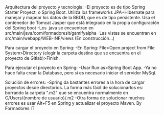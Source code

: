 ﻿Arquitectura del proyecto y tecnología:
-El proyecto es de tipo Spring Starter Proyect, o Spring Boot. Utiliza los frameworks JPA+Hibernate para manejar y mapear los datos de la BBDD, que es de tipo persistente. Usa el contenedor de Tomcat Jasper que está integrado en la propia configuración del Spring boot
-Los .java se encuentran en src/main/java/com/formadoresit/gamifyalpha
-Las vistas se encuentran en src/main/webapp/WEB-INF/views
(En construcción...)


Para cargar el proyecto en Spring:
-En Spring: File>Open project from File System>Directory (elegir la carpeta destino que se encuentra en el proyecto de Gitlab)>Finish.

Para ejecutar el proyecto en Spring:
-Usar Run as>Spring Boot App.
-Ya no hace falta crear la Database, pero sí es necesario iniciar el servidor MySql.

Solución de errores:
-Spring da bastantes errores a la hora de cargar proyectos desde directorios. La forma más fácil de solucionarlos es: borrando la carpeta ".m2" que se encuentra normalmente en C/Users/{nombre de usuario}/.m2
-Otra forma de solucionar muchos errores es usar Alt+F5 en Spring y actualizar el proyecto Maven.
By Formadores IT
